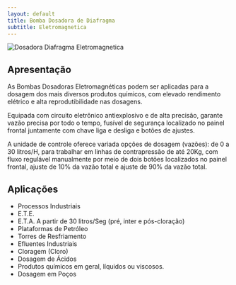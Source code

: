 ```yaml
---
layout: default
title: Bomba Dosadora de Diafragma 
subtitle: Eletromagnetica
---
```


<img class="img-responsive pull-right" style="max-width: 100%;" src="../../website/images/Dosadora Eletromagnetica.jpg" alt="Dosadora Diafragma Eletromagnetica">

## Apresentação

As Bombas Dosadoras Eletromagnéticas podem ser aplicadas para a dosagem dos mais diversos produtos químicos, com elevado rendimento elétrico e alta reprodutibilidade nas dosagens.

Equipada com circuito eletrônico antiexplosivo e de alta precisão, garante vazão precisa por todo o tempo, fusível de segurança localizado no painel frontal juntamente com chave liga e desliga e botões de ajustes.

A unidade de controle oferece variada opções de dosagem (vazões): de 0 a 30 litros/H, para trabalhar em linhas de contrapressão de até 20Kg, com fluxo regulável manualmente por meio de dois botões localizados no painel frontal, ajuste de 10% da vazão total e ajuste de 90% da vazão total.

## Aplicações
> 
- Processos Industriais
- E.T.E.
- E.T.A. A partir de 30 litros/Seg (pré, inter e pós-cloração)
- Plataformas de Petróleo
- Torres de Resfriamento
- Efluentes Industriais
- Cloragem (Cloro)
- Dosagem de Ácidos
- Produtos químicos em geral, líquidos ou viscosos.
- Dosagem em Poços
